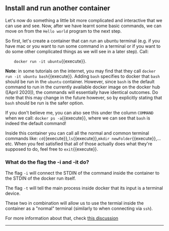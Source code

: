 ## Install and run another container

Let's now do something a little bit more complicated and interactive that we can use and see. Now, after we have learnt some basic commands, we can move on from the `Hello world` program to the next step.

So first, let's create a container that can run an ubuntu terminal (e.g. if you have mac or you want to run some command in a terminal or if you want to do some other complicated things as we will see in a later step). Call:

&nbsp;&nbsp;&nbsp;&nbsp;&nbsp;&nbsp; `docker run -it ubuntu`{{execute}}.

**Note**: in some tutorials on the internet, you may find that they call `docker run -it ubuntu bash`{{execute}}. Adding `bash` specifies to docker that `bash` should be run in the `ubuntu` container. However, since `bash` is the default command to run in the currently available docker image on the docker hub ([April 2020]), the commands will essentially have identical outcomes. Do note that this may change in the future however, so by explicitly stating that `bash` should be run is the safer option. 

If you don't believe me, you can also see this under the column `COMMAND` when we call: `docker ps -a`{{execute}}, where we can see that `bash` is indeed the default command! 

<!--
TODO is this link necessary? I don't think so
You can read more about that [here](https://askubuntu.com/questions/938869/docker-run-ubuntu-bin-bash-vs-docker-run-ubuntu).
TODO is this explanation after the link also necessary? I don't think so
-->

Inside this container you can call all the normal and common terminal commands like: `cd`{{execute}},`ls`{{execute}},`mkdir newFolder`{{execute}},... etc. When you feel satisfied that all of those actually does what they're supposed to do, feel free to `exit`{{execute}}.


### What do the flag the -i and -it do?

The flag `-i` will connect the STDIN of the command inside the container to the STDIN of the docker run itself.

The flag `-t` will tell the main process inside docker that its input is a terminal device.

These two in combination will allow us to use the termial inside the container as a "normal" terminal (similarly to when connecting via `ssh`).

For more information about that, check [this discussion](https://stackoverflow.com/questions/30137135/confused-about-docker-t-option-to-allocate-a-pseudo-tty)

<!--
TODO Do I need too explain this more? I don't think so. I think having the link is good though, as this topic is a bit more complicated than the one before
-->













----------------------------
